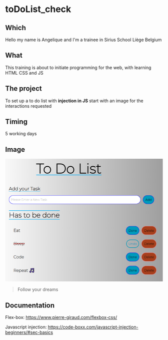 
# toDoList_check

## Which

Hello my name is Angelique and I'm a trainee in Sirius School Liège Belgium

## What

This training is about to initiate programming for the web, with learning HTML CSS and JS

## The project

To set up a to do list with **injection in JS** start with an image for the interactions requested

## Timing

5 working days

## Image

![model of the To do List requested](./resources/images/ToDoListOldLucas.png)

> Follow your dreams

## Documentation

Flex-box:
https://www.pierre-giraud.com/flexbox-css/

Javascript injection:
https://code-boxx.com/javascript-injection-beginners/#sec-basics
